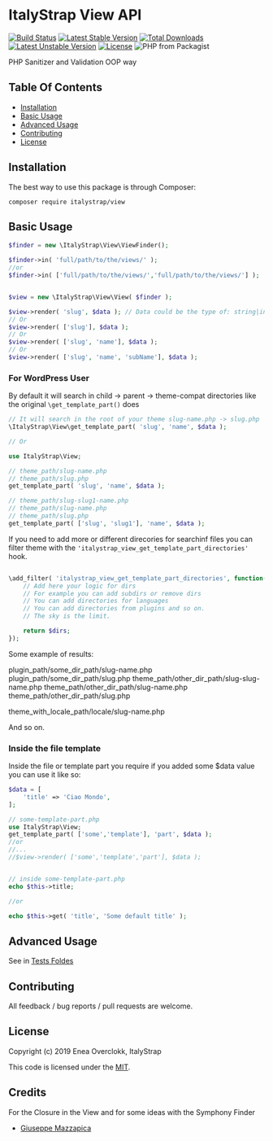 # ItalyStrap View API

[![Build Status](https://travis-ci.org/ItalyStrap/view.svg?branch=master)](https://travis-ci.org/ItalyStrap/view)
[![Latest Stable Version](https://img.shields.io/packagist/v/italystrap/view.svg)](https://packagist.org/packages/italystrap/view)
[![Total Downloads](https://img.shields.io/packagist/dt/italystrap/view.svg)](https://packagist.org/packages/italystrap/view)
[![Latest Unstable Version](https://img.shields.io/packagist/vpre/italystrap/view.svg)](https://packagist.org/packages/italystrap/view)
[![License](https://img.shields.io/packagist/l/italystrap/view.svg)](https://packagist.org/packages/italystrap/view)
![PHP from Packagist](https://img.shields.io/packagist/php-v/italystrap/view)

PHP Sanitizer and Validation OOP way

## Table Of Contents

* [Installation](#installation)
* [Basic Usage](#basic-usage)
* [Advanced Usage](#advanced-usage)
* [Contributing](#contributing)
* [License](#license)

## Installation

The best way to use this package is through Composer:

```CMD
composer require italystrap/view
```

## Basic Usage

```php
$finder = new \ItalyStrap\View\ViewFinder();

$finder->in( 'full/path/to/the/views/' );
//or
$finder->in( ['full/path/to/the/views/','full/path/to/the/views/'] );


$view = new \ItalyStrap\View\View( $finder );

$view->render( 'slug', $data ); // Data could be the type of: string|int|array|object
// Or
$view->render( ['slug'], $data );
// Or
$view->render( ['slug', 'name'], $data );
// Or
$view->render( ['slug', 'name', 'subName'], $data );
```

### For WordPress User

By default it will search in child -> parent -> theme-compat directories like the original `\get_template_part()` does

```php
// It will search in the root of your theme slug-name.php -> slug.php
\ItalyStrap\View\get_template_part( 'slug', 'name', $data );

// Or

use ItalyStrap\View;

// theme_path/slug-name.php
// theme_path/slug.php
get_template_part( 'slug', 'name', $data );

// theme_path/slug-slug1-name.php
// theme_path/slug-name.php
// theme_path/slug.php
get_template_part( ['slug', 'slug1'], 'name', $data );
```

If you need to add more or different direcories for searchinf files you can filter theme with the `'italystrap_view_get_template_part_directories'` hook. 

```php

\add_filter( 'italystrap_view_get_template_part_directories', function( array $dirs ) {
    // Add here your logic for dirs
    // For example you can add subdirs or remove dirs
    // You can add directories for languages
    // You can add directories from plugins and so on.
    // The sky is the limit.

    return $dirs;
});
```

Some example of results:

plugin_path/some_dir_path/slug-name.php
plugin_path/some_dir_path/slug.php
theme_path/other_dir_path/slug-slug-name.php
theme_path/other_dir_path/slug-name.php
theme_path/other_dir_path/slug.php

theme_with_locale_path/locale/slug-name.php

And so on.

### Inside the file template

Inside the file or template part you require if you added some $data value you can use it like so:

```php
$data = [
    'title' => 'Ciao Mondo',
];

// some-template-part.php
use ItalyStrap\View;
get_template_part( ['some','template'], 'part', $data );
//or
//...
//$view->render( ['some','template','part'], $data );


// inside some-template-part.php
echo $this->title;

//or

echo $this->get( 'title', 'Some default title' );
```


## Advanced Usage

See in [Tests Foldes](tests)

## Contributing

All feedback / bug reports / pull requests are welcome.

## License

Copyright (c) 2019 Enea Overclokk, ItalyStrap

This code is licensed under the [MIT](LICENSE).

## Credits

 For the Closure in the View and for some ideas with the Symphony Finder
 - [Giuseppe Mazzapica](https://github.com/gmazzap)